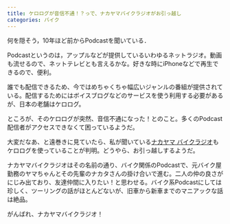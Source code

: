 ```yaml
---
title: ケロログが音信不通！？っで、ナカヤマバイクラジオがお引っ越し
categories: バイク
---
```

何を隠そう，10年ほど前からPodcastを聞いている．

Podcastというのは，アップルなどが提供しているいわゆるネットラジオ。動画も流せるので、ネットテレビとも言えるかな。好きな時にiPhoneなどで再生できるので、便利。

誰でも配信できるため、今ではめちゃくちゃ幅広いジャンルの番組が提供されている。配信するためにはボイスブログなどのサービスを使う利用する必要があるが、日本の老舗はケロログ。

ところが、そのケロログが突然、音信不通になった！とのこと。多くのPodcast配信者がアクセスできなくて困っているようだ。

大変だなあ、と遠巻きに見ていたら、私が聞いている[ナカヤマ バイクラジオ](https://podcasts.apple.com/jp/podcast/%E3%83%8A%E3%82%AB%E3%83%A4%E3%83%9E-%E3%83%90%E3%82%A4%E3%82%AF%E3%83%A9%E3%82%B8%E3%82%AA/id612297656)もケロログを使っていることが判明。どうやら、お引っ越しするようだ。

ナカヤマバイクラジオはその名前の通り、バイク関係のPodcastで、元バイク屋勤務のヤマちゃんとその先輩のナカタさんの掛け合いで進む。二人の仲の良さがにじみ出ており、友達仲間に入りたい！と思わせる。バイク系Podcastにしては珍しく、ツーリングの話がほとんどないが、旧車から新車までのマニアックな話は絶品。

がんばれ、ナカヤマバイクラジオ！
